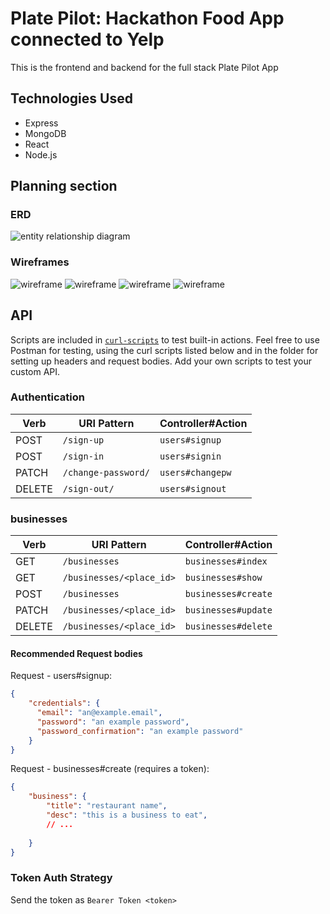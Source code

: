 #  Plate Pilot: Hackathon Food App connected to Yelp

This is the frontend and backend for the full stack Plate Pilot App


## Technologies Used

- Express
- MongoDB
- React 
- Node.js


## Planning section


### ERD

<img src="./assets/erd.png" alt="entity relationship diagram">

### Wireframes

<img src="./assets/wireframe1.png" alt="wireframe">
<img src="./assets/wireframe2.png" alt="wireframe">
<img src="./assets/wireframe3.png" alt="wireframe">
<img src="./assets/wireframe4.png" alt="wireframe">


## API

Scripts are included in [`curl-scripts`](curl-scripts) to test built-in actions. Feel free to use Postman for testing, using the curl scripts listed below and in the folder for setting up headers and request bodies.
Add your own scripts to test your custom API.

### Authentication

| Verb   | URI Pattern            | Controller#Action |
|--------|------------------------|-------------------|
| POST   | `/sign-up`             | `users#signup`    |
| POST   | `/sign-in`             | `users#signin`    |
| PATCH  | `/change-password/` | `users#changepw`  |
| DELETE | `/sign-out/`        | `users#signout`   |

### businesses

| Verb   | URI Pattern            | Controller#Action |
|--------|------------------------|-------------------|
| GET   | `/businesses`             | `businesses#index`    |
| GET   | `/businesses/<place_id>`    | `businesses#show`    |
| POST   | `/businesses`             | `businesses#create`    |
| PATCH  | `/businesses/<place_id>` | `businesses#update`  |
| DELETE | `/businesses/<place_id>`        | `businesses#delete`   |



#### Recommended Request bodies

Request - users#signup:

```json
{
    "credentials": {
      "email": "an@example.email",
      "password": "an example password",
      "password_confirmation": "an example password"
    }
}
```

Request - businesses#create (requires a token):

```json
{
    "business": {
        "title": "restaurant name",
        "desc": "this is a business to eat",
        // ...
        
    }
}
```

### Token Auth Strategy

Send the token as `Bearer Token <token>`